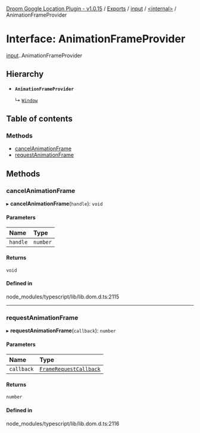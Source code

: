 [Droom Google Location Plugin - v1.0.15](../README.md) / [Exports](../modules.md) / [input](../modules/input.md) / [<internal\>](../modules/input._internal_.md) / AnimationFrameProvider

# Interface: AnimationFrameProvider

[input](../modules/input.md).[<internal>](../modules/input._internal_.md).AnimationFrameProvider

## Hierarchy

- **`AnimationFrameProvider`**

  ↳ [`Window`](input._internal_.Window.md)

## Table of contents

### Methods

- [cancelAnimationFrame](input._internal_.AnimationFrameProvider.md#cancelanimationframe)
- [requestAnimationFrame](input._internal_.AnimationFrameProvider.md#requestanimationframe)

## Methods

### cancelAnimationFrame

▸ **cancelAnimationFrame**(`handle`): `void`

#### Parameters

| Name | Type |
| :------ | :------ |
| `handle` | `number` |

#### Returns

`void`

#### Defined in

node_modules/typescript/lib/lib.dom.d.ts:2115

___

### requestAnimationFrame

▸ **requestAnimationFrame**(`callback`): `number`

#### Parameters

| Name | Type |
| :------ | :------ |
| `callback` | [`FrameRequestCallback`](input._internal_.FrameRequestCallback.md) |

#### Returns

`number`

#### Defined in

node_modules/typescript/lib/lib.dom.d.ts:2116
